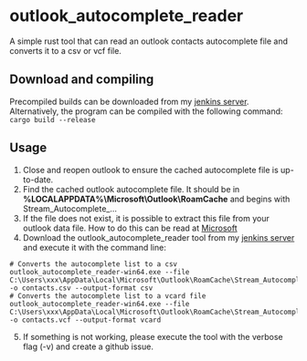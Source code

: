 # outlook_autocomplete_reader

A simple rust tool that can read an outlook contacts autocomplete file and converts it to a csv or vcf file.

## Download and compiling

Precompiled builds can be downloaded from my [jenkins server](https://ci.howaner.de/job/outlook_autocomplete_reader/).
Alternatively, the program can be compiled with the following command: ```cargo build --release```

## Usage

1. Close and reopen outlook to ensure the cached autocomplete file is up-to-date.
2. Find the cached outlook autocomplete file. It should be in **%LOCALAPPDATA%\Microsoft\Outlook\RoamCache** and begins with Stream_Autocomplete_...
3. If the file does not exist, it is possible to extract this file from your outlook data file. How to do this can be read at [Microsoft](https://support.microsoft.com/en-us/office/import-or-copy-the-autocomplete-list-to-another-computer-83558574-20dc-4c94-a531-25a42ec8e8f0)
4. Download the outlook_autocomplete_reader tool from my [jenkins server](https://ci.howaner.de/job/outlook_autocomplete_reader/) and execute it with the command line:
```
# Converts the autocomplete list to a csv
outlook_autocomplete_reader-win64.exe --file C:\Users\xxx\AppData\Local\Microsoft\Outlook\RoamCache\Stream_Autocomplete_0_xxxx.dat -o contacts.csv --output-format csv
# Converts the autocomplete list to a vcard file
outlook_autocomplete_reader-win64.exe --file C:\Users\xxx\AppData\Local\Microsoft\Outlook\RoamCache\Stream_Autocomplete_0_xxxx.dat -o contacts.vcf --output-format vcard
```
5. If something is not working, please execute the tool with the verbose flag (-v) and create a github issue.
